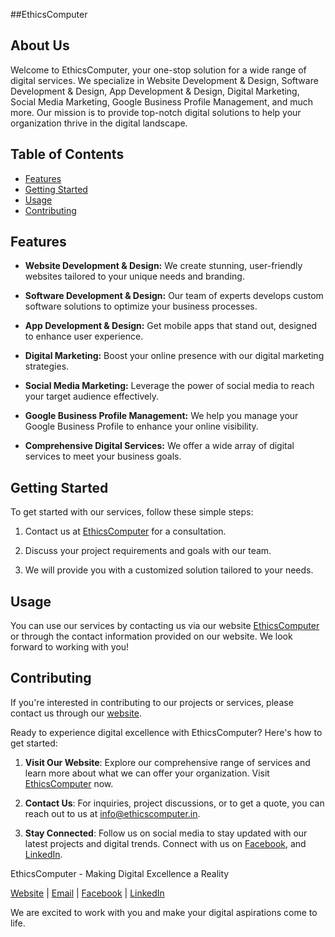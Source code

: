 ##EthicsComputer

## About Us

Welcome to EthicsComputer, your one-stop solution for a wide range of digital services. We specialize in Website Development & Design, Software Development & Design, App Development & Design, Digital Marketing, Social Media Marketing, Google Business Profile Management, and much more. Our mission is to provide top-notch digital solutions to help your organization thrive in the digital landscape.

## Table of Contents

- [Features](#features)
- [Getting Started](#getting-started)
- [Usage](#usage)
- [Contributing](#contributing)

## Features

- **Website Development & Design:** We create stunning, user-friendly websites tailored to your unique needs and branding.

- **Software Development & Design:** Our team of experts develops custom software solutions to optimize your business processes.

- **App Development & Design:** Get mobile apps that stand out, designed to enhance user experience.

- **Digital Marketing:** Boost your online presence with our digital marketing strategies.

- **Social Media Marketing:** Leverage the power of social media to reach your target audience effectively.

- **Google Business Profile Management:** We help you manage your Google Business Profile to enhance your online visibility.

- **Comprehensive Digital Services:** We offer a wide array of digital services to meet your business goals.

## Getting Started

To get started with our services, follow these simple steps:

1. Contact us at [EthicsComputer](https://www.ethicscomputer.in) for a consultation.

2. Discuss your project requirements and goals with our team.

3. We will provide you with a customized solution tailored to your needs.

## Usage

You can use our services by contacting us via our website [EthicsComputer](https://www.ethicscomputer.in) or through the contact information provided on our website. We look forward to working with you!

## Contributing

If you're interested in contributing to our projects or services, please contact us through our [website](https://www.ethicscomputer.in).


Ready to experience digital excellence with EthicsComputer? Here's how to get started:

1. **Visit Our Website**: Explore our comprehensive range of services and learn more about what we can offer your organization. Visit [EthicsComputer](https://www.ethicscomputer.in) now.

2. **Contact Us**: For inquiries, project discussions, or to get a quote, you can reach out to us at [info@ethicscomputer.in](mailto:info@ethicscomputer.in).

3. **Stay Connected**: Follow us on social media to stay updated with our latest projects and digital trends. Connect with us on [Facebook](https://www.facebook.com/ethicscomputer), and [LinkedIn](https://www.linkedin.com/company/ethicscomputer).

EthicsComputer - Making Digital Excellence a Reality

[Website](https://www.ethicscomputer.in) | [Email](mailto:info@ethicscomputer.in) | [Facebook](https://www.facebook.com/ethicscomputer) | [LinkedIn](https://www.linkedin.com/company/ethicscomputer)

We are excited to work with you and make your digital aspirations come to life.



